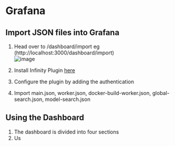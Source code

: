 # Grafana

## Import JSON files into Grafana
1) Head over to <grafana-url>/dashboard/import eg (http://localhost:3000/dashboard/import)\
![image](https://github.com/Baibhav-Mishra/grafana/assets/33419322/e15f41ba-5008-4cac-9e8c-824d0ca9e337)

3) Install Infinity Plugin [here](https://grafana.com/grafana/plugins/yesoreyeram-infinity-datasource/)
4) Configure the plugin by adding the authentication
5) Import main.json, worker.json, docker-build-worker.json, global-search.json, model-search.json

## Using the Dashboard
1) The dashboard is divided into four sections
2) Us


